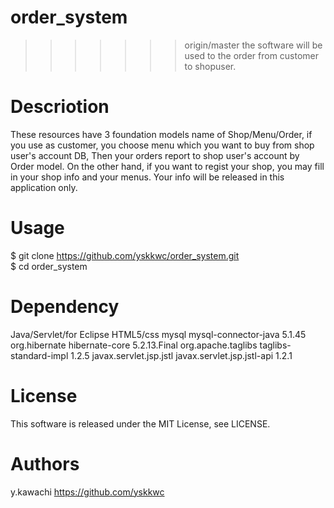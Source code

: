# order_system
>>>>>>> origin/master
the software will be used to the order from customer to shopuser.

# Descriotion
These resources have 3 foundation models name of Shop/Menu/Order,
if you use as customer, you choose menu which you want to buy from shop user's account DB,
Then your orders report to shop user's account by Order model.
On the other hand, if you want to regist your shop, you may fill in your shop info and your menus.
Your info will be released in this application only.

# Usage
$ git clone https://github.com/yskkwc/order_system.git<br/>
$ cd order_system

# Dependency
Java/Servlet/for Eclipse
HTML5/css
<groupId>mysql</groupId>
<artifactId>mysql-connector-java</artifactId>
<version>5.1.45</version>
</dependency>
<dependency>
<groupId>org.hibernate</groupId>
<artifactId>hibernate-core</artifactId>
<version>5.2.13.Final</version>
</dependency>
<dependency>
<groupId>org.apache.taglibs</groupId>
<artifactId>taglibs-standard-impl</artifactId>
<version>1.2.5</version>
</dependency>
<dependency>
<groupId>javax.servlet.jsp.jstl</groupId>
<artifactId>javax.servlet.jsp.jstl-api</artifactId>
<version>1.2.1</version>

# License
This software is released under the MIT License, see LICENSE.

# Authors
y.kawachi
https://github.com/yskkwc

